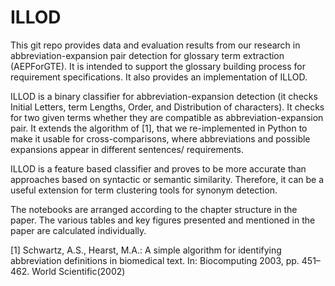 # ILLOD
This git repo provides data and evaluation results from our research in abbreviation-expansion pair detection for glossary term extraction (AEPForGTE). It is intended to support the glossary building process for requirement specifications. It also provides an implementation of ILLOD.

ILLOD is a binary classifier for abbreviation-expansion detection (it checks Initial Letters, term Lengths, Order, and Distribution of characters). It checks for two given terms whether they are compatible as abbreviation-expansion pair. It extends the algorithm of [1], that we re-implemented in Python to make it usable for cross-comparisons, where abbreviations and possible expansions appear in different sentences/ requirements.

ILLOD is a feature based classifier and proves to be more accurate than approaches based on syntactic or semantic similarity.  Therefore, it can be a useful extension for term clustering tools for synonym detection.

The notebooks are arranged according to the chapter structure in the paper. The various tables and key figures presented and mentioned in the paper are calculated individually.  

[1]  Schwartz, A.S., Hearst, M.A.: A simple algorithm for identifying abbreviation definitions in biomedical text. In: Biocomputing 2003, pp. 451–462. World Scientific(2002)
